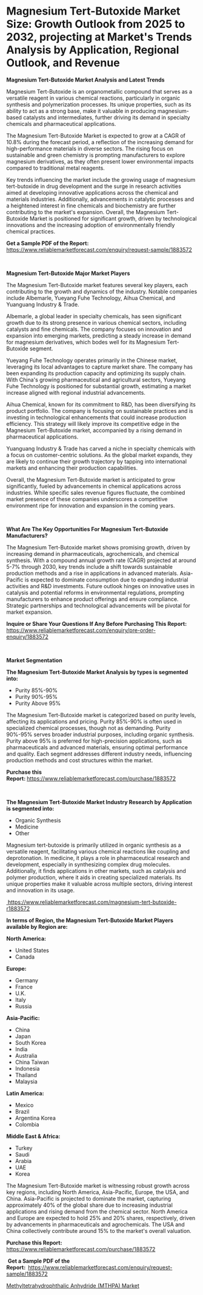 <p><h1>Magnesium Tert-Butoxide Market Size: Growth Outlook from 2025 to 2032, projecting at Market's Trends Analysis by Application, Regional Outlook, and Revenue</h1></p><p><strong>Magnesium Tert-Butoxide Market Analysis and Latest Trends</strong></p>
<p><p>Magnesium Tert-Butoxide is an organometallic compound that serves as a versatile reagent in various chemical reactions, particularly in organic synthesis and polymerization processes. Its unique properties, such as its ability to act as a strong base, make it valuable in producing magnesium-based catalysts and intermediates, further driving its demand in specialty chemicals and pharmaceutical applications.</p><p>The Magnesium Tert-Butoxide Market is expected to grow at a CAGR of 10.8% during the forecast period, a reflection of the increasing demand for high-performance materials in diverse sectors. The rising focus on sustainable and green chemistry is prompting manufacturers to explore magnesium derivatives, as they often present lower environmental impacts compared to traditional metal reagents.</p><p>Key trends influencing the market include the growing usage of magnesium tert-butoxide in drug development and the surge in research activities aimed at developing innovative applications across the chemical and materials industries. Additionally, advancements in catalytic processes and a heightened interest in fine chemicals and biochemistry are further contributing to the market's expansion. Overall, the Magnesium Tert-Butoxide Market is positioned for significant growth, driven by technological innovations and the increasing adoption of environmentally friendly chemical practices.</p></p>
<p><strong>Get a Sample PDF of the Report:&nbsp;</strong> <a href="https://www.reliablemarketforecast.com/enquiry/request-sample/1883572?utm_campaign=1110&utm_medium=2&utm_source=Github&utm_content=ia&utm_term=04022025&utm_id=magnesium-tert-butoxide">https://www.reliablemarketforecast.com/enquiry/request-sample/1883572</a></p>
<p>&nbsp;</p>
<p><strong>Magnesium Tert-Butoxide Major Market Players</strong></p>
<p><p>The Magnesium Tert-Butoxide market features several key players, each contributing to the growth and dynamics of the industry. Notable companies include Albemarle, Yueyang Fuhe Technology, Aihua Chemical, and Yuanguang Industry & Trade.</p><p>Albemarle, a global leader in specialty chemicals, has seen significant growth due to its strong presence in various chemical sectors, including catalysts and fine chemicals. The company focuses on innovation and expansion into emerging markets, predicting a steady increase in demand for magnesium derivatives, which bodes well for its Magnesium Tert-Butoxide segment.</p><p>Yueyang Fuhe Technology operates primarily in the Chinese market, leveraging its local advantages to capture market share. The company has been expanding its production capacity and optimizing its supply chain. With China's growing pharmaceutical and agricultural sectors, Yueyang Fuhe Technology is positioned for substantial growth, estimating a market increase aligned with regional industrial advancements.</p><p>Aihua Chemical, known for its commitment to R&D, has been diversifying its product portfolio. The company is focusing on sustainable practices and is investing in technological enhancements that could increase production efficiency. This strategy will likely improve its competitive edge in the Magnesium Tert-Butoxide market, accompanied by a rising demand in pharmaceutical applications.</p><p>Yuanguang Industry & Trade has carved a niche in specialty chemicals with a focus on customer-centric solutions. As the global market expands, they are likely to continue their growth trajectory by tapping into international markets and enhancing their production capabilities.</p><p>Overall, the Magnesium Tert-Butoxide market is anticipated to grow significantly, fueled by advancements in chemical applications across industries. While specific sales revenue figures fluctuate, the combined market presence of these companies underscores a competitive environment ripe for innovation and expansion in the coming years.</p></p>
<p>&nbsp;</p>
<p><strong>What Are The Key Opportunities For Magnesium Tert-Butoxide Manufacturers?</strong></p>
<p><p>The Magnesium Tert-Butoxide market shows promising growth, driven by increasing demand in pharmaceuticals, agrochemicals, and chemical synthesis. With a compound annual growth rate (CAGR) projected at around 5-7% through 2030, key trends include a shift towards sustainable production methods and a rise in applications in advanced materials. Asia-Pacific is expected to dominate consumption due to expanding industrial activities and R&D investments. Future outlook hinges on innovative uses in catalysis and potential reforms in environmental regulations, prompting manufacturers to enhance product offerings and ensure compliance. Strategic partnerships and technological advancements will be pivotal for market expansion.</p></p>
<p><strong>Inquire or Share Your Questions If Any Before Purchasing This Report:</strong> <a href="https://www.reliablemarketforecast.com/enquiry/pre-order-enquiry/1883572?utm_campaign=1110&utm_medium=2&utm_source=Github&utm_content=ia&utm_term=04022025&utm_id=magnesium-tert-butoxide">https://www.reliablemarketforecast.com/enquiry/pre-order-enquiry/1883572</a></p>
<p>&nbsp;</p>
<p><strong>Market Segmentation</strong></p>
<p><strong>The Magnesium Tert-Butoxide Market Analysis by types is segmented into:</strong></p>
<p><ul><li>Purity 85%-90%</li><li>Purity 90%-95%</li><li>Purity Above 95%</li></ul></p>
<p><p>The Magnesium Tert-Butoxide market is categorized based on purity levels, affecting its applications and pricing. Purity 85%-90% is often used in specialized chemical processes, though not as demanding. Purity 90%-95% serves broader industrial purposes, including organic synthesis. Purity above 95% is preferred for high-precision applications, such as pharmaceuticals and advanced materials, ensuring optimal performance and quality. Each segment addresses different industry needs, influencing production methods and cost structures within the market.</p></p>
<p><strong>Purchase this Report:&nbsp;</strong><a href="https://www.reliablemarketforecast.com/purchase/1883572?utm_campaign=1110&utm_medium=2&utm_source=Github&utm_content=ia&utm_term=04022025&utm_id=magnesium-tert-butoxide">https://www.reliablemarketforecast.com/purchase/1883572</a></p>
<p>&nbsp;</p>
<p><strong>The Magnesium Tert-Butoxide Market Industry Research by Application is segmented into:</strong></p>
<p><ul><li>Organic Synthesis</li><li>Medicine</li><li>Other</li></ul></p>
<p><p>Magnesium tert-butoxide is primarily utilized in organic synthesis as a versatile reagent, facilitating various chemical reactions like coupling and deprotonation. In medicine, it plays a role in pharmaceutical research and development, especially in synthesizing complex drug molecules. Additionally, it finds applications in other markets, such as catalysis and polymer production, where it aids in creating specialized materials. Its unique properties make it valuable across multiple sectors, driving interest and innovation in its usage.</p></p>
<p><a href="https://www.reliablemarketforecast.com/magnesium-tert-butoxide-r1883572?utm_campaign=1110&utm_medium=2&utm_source=Github&utm_content=ia&utm_term=04022025&utm_id=magnesium-tert-butoxide">&nbsp;https://www.reliablemarketforecast.com/magnesium-tert-butoxide-r1883572</a></p>
<p><strong>In terms of Region, the Magnesium Tert-Butoxide Market Players available by Region are:</strong></p>
<p>
    <p> <strong> North America: </strong>
        <ul>
            <li>United States</li>
            <li>Canada</li>
        </ul>
        </p> 
    <p> <strong> Europe: </strong>
        <ul>
            <li>Germany</li>
            <li>France</li>
            <li>U.K.</li>
            <li>Italy</li>
            <li>Russia</li>
        </ul>
        </p> 
    <p> <strong> Asia-Pacific: </strong>
        <ul>
            <li>China</li>
            <li>Japan</li>
            <li>South Korea</li>
            <li>India</li>
            <li>Australia</li>
            <li>China Taiwan</li>
            <li>Indonesia</li>
            <li>Thailand</li>
            <li>Malaysia</li>
        </ul>
        </p> 
    <p> <strong> Latin America: </strong>
        <ul>
            <li>Mexico</li>
            <li>Brazil</li>
            <li>Argentina Korea</li>
            <li>Colombia</li>
        </ul>
        </p> 
    <p> <strong> Middle East & Africa: </strong>
        <ul>
            <li>Turkey</li>
            <li>Saudi</li>
            <li>Arabia</li>
            <li>UAE</li>
            <li>Korea</li>
        </ul>
    </p>
    </p>
<p><p>The Magnesium Tert-Butoxide market is witnessing robust growth across key regions, including North America, Asia-Pacific, Europe, the USA, and China. Asia-Pacific is projected to dominate the market, capturing approximately 40% of the global share due to increasing industrial applications and rising demand from the chemical sector. North America and Europe are expected to hold 25% and 20% shares, respectively, driven by advancements in pharmaceuticals and agrochemicals. The USA and China collectively contribute around 15% to the market's overall valuation.</p></p>
<p><strong>Purchase this Report: </strong><a href="https://www.reliablemarketforecast.com/purchase/1883572?utm_campaign=1110&utm_medium=2&utm_source=Github&utm_content=ia&utm_term=04022025&utm_id=magnesium-tert-butoxide">https://www.reliablemarketforecast.com/purchase/1883572</a></p>
<p>&nbsp;<strong>Get a Sample PDF of the Report:&nbsp;&nbsp;</strong><a href="https://www.reliablemarketforecast.com/enquiry/request-sample/1883572?utm_campaign=1110&utm_medium=2&utm_source=Github&utm_content=ia&utm_term=04022025&utm_id=magnesium-tert-butoxide">https://www.reliablemarketforecast.com/enquiry/request-sample/1883572</a></p>
<p><strong></strong></p>
<p><p><a href="https://github.com/WillieWoodard/Market-Research-Report-List-7/blob/main/methyltetrahydrophthalic-anhydride-mthpa-market.md?utm_campaign=1110&utm_medium=2&utm_source=Github&utm_content=ia&utm_term=04022025&utm_id=magnesium-tert-butoxide">Methyltetrahydrophthalic Anhydride (MTHPA) Market</a></p></p>